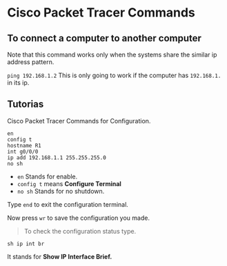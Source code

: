 # Cisco Packet Tracer Commands

## To connect a computer to another computer

Note that this command works only when the systems share the similar ip address pattern.

`ping 192.168.1.2`
This is only going to work if the computer has `192.168.1.` in its ip.

## Tutorias

Cisco Packet Tracer Commands for Configuration.

```cisco
en
config t
hostname R1
int g0/0/0
ip add 192.168.1.1 255.255.255.0
no sh
````

- `en` Stands for enable.
- `config t` means **Configure Terminal**
- `no sh` Stands for no shutdown.

Type `end` to exit the configuration terminal.

Now press `wr` to save the configuration you made.

> To check the configuration status type.

`sh ip int br`

It stands for **Show IP Interface Brief.**

